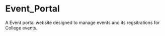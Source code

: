 # Event_Portal
A Event portal website designed to manage events and its regsitrations for College events.
